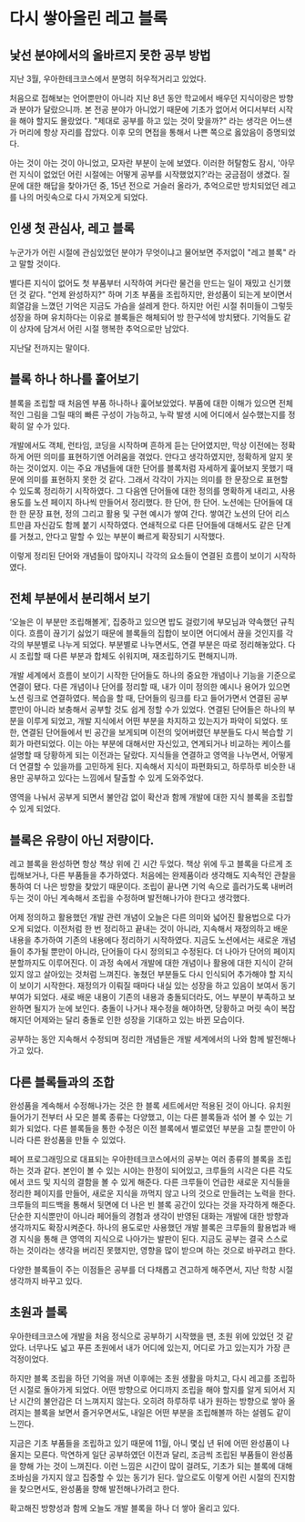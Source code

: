 # 다시 쌓아올린 레고 블록

## 낯선 분야에서의 올바르지 못한 공부 방법
 
지난 3월, 우아한테크코스에서 분명히 허우적거리고 있었다.  
  
처음으로 접해보는 언어뿐만이 아니라 지난 8년 동안 학교에서 배우던 지식이랑은 방향과 분야가 달랐으니까.
본 전공 분야가 아니었기 때문에 기초가 없어서 어디서부터 시작을 해야 할지도 몰랐었다.
"제대로 공부를 하고 있는 것이 맞을까?" 라는 생각은 어느샌가 머리에 항상 자리를 잡았다.
이후 모의 면접을 통해서 나쁜 쪽으로 옳았음이 증명되었다.  
  
아는 것이 아는 것이 아니었고, 모자란 부분이 눈에 보였다.
이러한 허탈함도 잠시, '아무런 지식이 없었던 어린 시절에는 어떻게 공부를 시작했었지?'라는 궁금점이 생겼다.
질문에 대한 해답을 찾아가던 중, 15년 전으로 거슬러 올라가, 추억으로만 방치되었던 레고를 나의 머릿속으로 다시 가져오게 되었다.

## 인생 첫 관심사, 레고 블록
 
누군가가 어린 시절에 관심있었던 분야가 무엇이냐고 물어보면 주저없이 "레고 블록" 라고 말할 것이다. 
  
별다른 지식이 없어도 첫 부품부터 시작하여 커다란 물건을 만드는 일이 재밌고 신기했던 것 같다.
"언제 완성하지?" 하며 기초 부품을 조립하지만, 완성품이 되는게 보이면서 희열감을 느꼈던 기억은 지금도 가슴을 설레게 한다.
하지만 어린 시절 취미들이 그렇듯 성장을 하며 유치하다는 이유로 블록들은 해체되어 방 한구석에 방치됐다.
기억들도 같이 상자에 담겨서 어린 시절 행복한 추억으로만 남았다.   
  
지난달 전까지는 말이다.  
 
## 블록 하나 하나를 훝어보기
 
블록을 조립할 때 처음엔 부품 하나하나 훑어보았었다.
부품에 대한 이해가 있으면 전체적인 그림을 그릴 때의 빠른 구성이 가능하고, 누락 발생 시에 어디에서 실수했는지를 정확히 알 수가 있다.  
    
개발에서도 객체, 런타임, 코딩을 시작하며 흔하게 듣는 단어였지만, 막상 이전에는 정확하게 어떤 의미를 표현하기엔 어려움을 겪었다.
안다고 생각하였지만, 정확하게 알지 못하는 것이었지.
이는 주요 개념들에 대한 단어를 블록처럼 자세하게 훑어보지 못했기 때문에 의미를 표현하지 못한 것 같다.
그래서 각각이 가지는 의미를 한 문장으로 표현할 수 있도록 정리하기 시작하였다.
그 다음엔 단어들에 대한 정의를 명확하게 내리고, 사용 용도를 노션 페이지 하나씩 만들어서 정리했다.
한 단어, 한 단어. 노션에는 단어들에 대한 한 문장 표현, 정의 그리고 활용 및 구현 예시가 쌓여 간다.
쌓여간 노션의 단어 리스트만큼 자신감도 함께 붙기 시작하였다.
연쇄적으로 다른 단어들에 대해서도 같은 단계를 거쳤고, 안다고 말할 수 있는 부분이 빠르게 확장되기 시작했다.  
  
이렇게 정리된 단어와 개념들이 많아지니 각각의 요소들이 연결된 흐름이 보이기 시작하였다.
 
## 전체 부분에서 분리해서 보기
 
‘오늘은 이 부분만 조립해볼게', 집중하고 있으면 밥도 걸렀기에 부모님과 약속했던 규칙이다.
흐름이 끊기기 싫었기 때문에 블록들의 집합이 보이면 어디에서 끊을 것인지를 각각의 부분별로 나누게 되었다.
부분별로 나누면서도, 연결 부분은 따로 정리해놓았다.
다시 조립할 때 다른 부분과 합체도 쉬워지며, 재조립하기도 편해지니까.  
  
개발 세계에서 흐름이 보이기 시작한 단어들도 하나의 중요한 개념이나 기능을 기준으로 연결이 됐다.
다른 개념이나 단어를 정리할 때, 내가 이미 정의한 예시나 용어가 있으면 노션 링크로 연결하였다.
복습을 할 때, 단어들의 링크를 타고 들어가면서 연결된 공부 뿐만이 아니라 보충해서 공부할 것도 쉽게 정할 수가 있었다.
연결된 단어들은 하나의 부분을 이루게 되었고, 개발 지식에서 어떤 부분을 차지하고 있는지가 파악이 되었다.
또한, 연결된 단어들에서 빈 공간을 보게되며 이전의 잊어버렸던 부분들도 다시 복습할 기회가 마련되었다.
이는 아는 부분에 대해서만 자신있고, 연계되거나 비교하는 케이스를 설명할 때 당황하게 되는 이전과는 달랐다.
지식들을 연결하고 영역을 나누면서, 어떻게 더 연결할 수 있을까를 고민하게 된다.
지속해서 지식이 파편화되고, 하루하루 비슷한 내용만 공부하고 있다는 느낌에서 탈출할 수 있게 도와주었다.  
  
영역을 나눠서 공부게 되면서 불안감 없이 확산과 함께 개발에 대한 지식 블록을 조립할 수 있게 되었다.
 
## 블록은 유량이 아닌 저량이다.
 
레고 블록을 완성하면 항상 책상 위에 긴 시간 두었다.
책상 위에 두고 블록을 다르게 조립해보거나, 다른 부품들을 추가하였다.
처음에는 완제품이라 생각해도 지속적인 관찰을 통하여 더 나은 방향을 찾았기 때문이다.
조립이 끝나면 기억 속으로 흘러가도록 내버려 두는 것이 아닌 계속해서 조립을 수정하며 발전해나가야 한다고 생각했다.  
  
어제 정의하고 활용했던 개발 관련 개념이 오늘은 다른 의미와 넓어진 활용법으로 다가오게 되었다.
이전처럼 한 번 정리하고 끝내는 것이 아니라, 지속해서 재정의하고 배운 내용을 추가하여 기존의 내용에다 정리하기 시작하였다.
지금도 노션에서는 새로운 개념들이 추가될 뿐만이 아니라, 단어들이 다시 정의되고  수정된다.
더 나아가 단어의 페이지 분할까지도 이루어진다.
이 과정 속에서 개발에 대한 개념이나 활용에 대한 지식이 갇혀있지 않고 살아있는 것처럼 느껴진다.
놓쳤던 부분들도 다시 인식되어 추가해야 할 지식이 보이기 시작한다.
재정의가 이뤄질 때마다 내실 있는 성장을 하고 있음이 보여서 동기부여가 되었다.
새로 배운 내용이 기존의 내용과 충돌되더라도, 어느 부분이 부족하고 보완하면 될지가 눈에 보인다.
충돌이 나거나 재수정을 해야하면, 당황하고 머릿 속이 복잡해지던 어제와는 달리 충돌로 인한 성장을 기대하고 있는 바뀐 모습이다.    
  
공부하는 동안 지속해서 수정되며 정리한 개념들은 개발 세계에서의 나와 함께 발전해나가고 있다. 

## 다른 블록들과의 조합

완성품을 계속해서 수정해나가는 것은 한 블록 세트에서만 적용된 것이 아니다.
유치원 들어가기 전부터 사 모은 블록 종류는 다양했고, 이는 다른 블록들과 섞어 볼 수 있는 기회가 되었다.
다른 블록들을 통한 수정은 이전 블록에서 별로였던 부분을 고칠 뿐만이 아니라 다른 완성품을 만들 수 있었다.  
  
페어 프로그래밍으로 대표되는 우아한테크코스에서의 공부는 여러 종류의 블록을 조립하는 것과 같다.
본인이 볼 수 있는 시야는 한정이 되어있고, 크루들의 시각은 다른 각도에서 코드 및 지식의 결함을 볼 수 있게 해준다.
다른 크루들이 언급한 새로운 지식들을 정리한 페이지를 만들어, 새로운 지식을 까먹지 않고 나의 것으로 만들려는 노력을 한다.
크루들의 피드백을 통해서 뒷면에 더 나은 빈 블록 공간이 있다는 것을 자각하게 해준다.
단순한 지식뿐만이 아니라 페어들의 경험과 생각이 반영된 대화는 개발에 대한 방향과 생각까지도 확장시켜준다.
하나의 용도로만 사용했던 개발 블록은 크루들의 활용법과 배경 지식을 통해 큰 영역의 지식으로 나아가는 발판이 된다.
지금도 공부는 결국 스스로 하는 것이라는 생각을 버리진 못했지만, 영향을 많이 받으며 하는 것으로 바꾸려고 한다.  
  
다양한 블록들이 주는 이점들은 공부를 더 다채롭고 견고하게 해주면서, 지난 학창 시절 생각까지 바꾸고 있다. 
 
## 초원과 블록
 
우아한테크코스에 개발을 처음 정식으로 공부하기 시작했을 땐, 초원 위에 있었던 것 같았다.
너무나도 넓고 푸른 초원에서 내가 어디에 있는지, 어디로 가고 있는지가 가장 큰 걱정이었다.  
  
하지만 블록 조립을 하던 기억을 꺼낸 이후에는 초원 생활을 마치고, 다시 레고를 조립하던 시절로 돌아가게 되었다.
어떤 방향으로 어디까지 조립을 해야 할지를 알게 되어서 지난 시간의 불안감은 더 느껴지지 않는다.
오히려 하루하루 내가 원하는 방향으로 쌓아 올려지는 블록을 보면서 즐거우면서도, 내일은 어떤 부분을 조립해볼까 하는 설렘도 같이 느낀다.  
  
지금은 기초 부품들을 조립하고 있기 때문에 11월, 아니 몇십 년 뒤에 어떤 완성품이 나올지는 모른다.
막연하게 일단 공부하였던 이전과 달리, 조금씩 조립된 부품들이 완성품을 향해 가는 것이 느껴진다.
이런 느낌은 시간이 많이 걸려도, 기초가 되는 블록에 대해 조바심을 가지지 않고 집중할 수 있는 동기가 된다.
앞으로도 이렇게 어린 시절의 진지함을 찾으면서도, 완성품을 향해 발전해나가려고 한다.
  
확고해진 방향성과 함께 오늘도 개발 블록을 하나 더 쌓아 올리고 있다.
